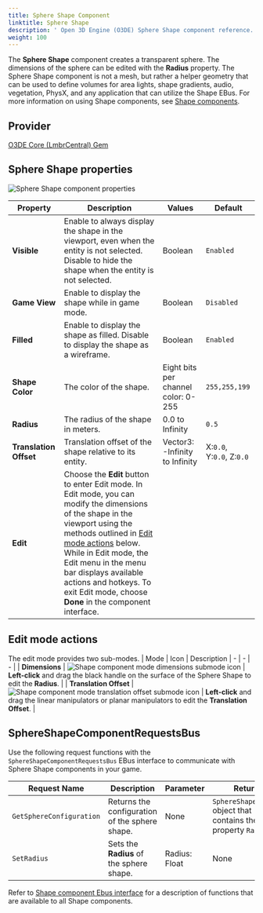 ```yaml
---
title: Sphere Shape Component
linktitle: Sphere Shape
description: ' Open 3D Engine (O3DE) Sphere Shape component reference. '
weight: 100
---
```




The **Sphere Shape** component creates a transparent sphere. The dimensions of the sphere can be edited with the **Radius** property. The Sphere Shape component is not a mesh, but rather a helper geometry that can be used to define volumes for area lights, shape gradients, audio, vegetation, PhysX, and any application that can utilize the Shape EBus. For more information on using Shape components, see [Shape components](/docs/user-guide/components/reference/shape/).

## Provider

[O3DE Core (LmbrCentral) Gem](/docs/user-guide/gems/reference/o3de-core)

## Sphere Shape properties

![Sphere Shape component properties](/images/user-guide/components/reference/shape/sphere-shape-component-ui-01.png)

| Property | Description | Values | Default |
|-|-|-|-|
| **Visible** | Enable to always display the shape in the viewport, even when the entity is not selected. Disable to hide the shape when the entity is not selected. | Boolean | `Enabled` |
| **Game View** | Enable to display the shape while in game mode. | Boolean | `Disabled` |
| **Filled** | Enable to display the shape as filled.  Disable to display the shape as a wireframe. | Boolean | `Enabled` |
| **Shape Color** | The color of the shape. | Eight bits per channel color: 0-255 | `255,255,199` |
| **Radius** | The radius of the shape in meters. | 0.0 to Infinity | `0.5` |
| **Translation Offset** | Translation offset of the shape relative to its entity. | Vector3: -Infinity to Infinity | X:`0.0`, Y:`0.0`, Z:`0.0` |
| **Edit** | Choose the **Edit** button to enter Edit mode. In Edit mode, you can modify the dimensions of the shape in the viewport using the methods outlined in [Edit mode actions](#edit-mode-actions) below. While in Edit mode, the Edit menu in the menu bar displays available actions and hotkeys. To exit Edit mode, choose **Done** in the component interface. |  |  |

## Edit mode actions

The edit mode provides two sub-modes.
| Mode | Icon | Description
| - | - | - |
| **Dimensions** | ![Shape component mode dimensions submode icon](/images/user-guide/components/reference/shape/shape-component-mode-submode-dimensions.svg) | **Left-click** and drag the black handle on the surface of the Sphere Shape to edit the **Radius**. |
| **Translation Offset** | ![Shape component mode translation offset submode icon](/images/user-guide/components/reference/shape/shape-component-mode-submode-translation-offset.svg) | **Left-click** and drag the linear manipulators or planar manipulators to edit the **Translation Offset**. |

## SphereShapeComponentRequestsBus

Use the following request functions with the `SphereShapeComponentRequestsBus` EBus interface to communicate with Sphere Shape components in your game.

| Request Name | Description | Parameter | Return | Scriptable |
|-|-|-|-|-|
| `GetSphereConfiguration` | Returns the configuration of the sphere shape. | None | `SphereShapeConfig` object that contains the property `Radius`. | Yes |
| `SetRadius` | Sets the **Radius** of the sphere shape. | Radius: Float | None | Yes |

Refer to [Shape component Ebus interface](./#shape-component-ebus-interface) for a description of functions that are available to all Shape components.
